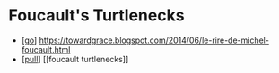 # Foucault's Turtlenecks

- [[go]] https://towardgrace.blogspot.com/2014/06/le-rire-de-michel-foucault.html
- [[pull]] [[foucault turtlenecks]]


[//begin]: # "Autogenerated link references for markdown compatibility"
[go]: go "Go"
[pull]: pull "Pull"
[//end]: # "Autogenerated link references"